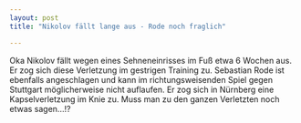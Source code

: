 ```yaml
---
layout: post
title: "Nikolov fällt lange aus - Rode noch fraglich"

---
```


Oka Nikolov fällt wegen eines Sehneneinrisses im Fuß etwa 6 Wochen aus. Er zog sich diese Verletzung im gestrigen Training zu. Sebastian Rode ist ebenfalls angeschlagen und kann im richtungsweisenden Spiel gegen Stuttgart möglicherweise nicht auflaufen. Er zog sich in Nürnberg eine Kapselverletzung im Knie zu. Muss man zu den ganzen Verletzten noch etwas sagen...!?


